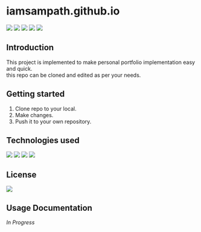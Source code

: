 # iamsampath.github.io

![](https://img.shields.io/badge/version-0.0.1-informative)
![](https://img.shields.io/w3c-validation/html?targetUrl=https%3A%2F%2Fiamsampath.github.io)
![](https://img.shields.io/maintenance/yes/2021)
![](https://img.shields.io/github/issues-raw/iamSampath/iamsampath.github.io)
![](https://img.shields.io/github/last-commit/iamSampath/iamsampath.github.io)
## Introduction
<p>This project is implemented to make personal portfolio implementation easy and quick.<br>
this repo can be cloned and edited as per your needs.
</p>

## Getting started

1. Clone repo to your local.
2. Make changes.
3. Push it to your own repository.

## Technologies used
![](https://img.shields.io/badge/bootstrap-v5.1.2-informational) 
![](https://img.shields.io/badge/html-HTML5-informational)
![](https://img.shields.io/badge/styling-SCSS-informational)
![](https://img.shields.io/badge/script-javascript-informational)


## License
![](https://img.shields.io/github/license/iamSampath/iamSampath.github.io) 

## Usage Documentation
_In Progress_










